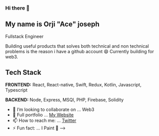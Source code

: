 ### Hi there  👋

## My name is Orji "Ace" joseph

Fullstack Engineer 


Building useful products that solves both technical and non technical problems is the reason i have a github account 😄
Currently building for web3. 


## Tech Stack

**FRONTEND:** React, React-native, Swift, Redux, Kotlin, Javascript, Typescript

**BACKEND:** Node, Express, MSQl, PHP, Firebase, Solidity

- 👯 I’m looking to collaborate on ... Web3 
- 💬 Full portfolio ... [My Website](https://orji.dev)
- 📫 How to reach me: ... [Twitter](https://twitter.com/orjiace_)
- ⚡ Fun fact: ... I Paint 🎨
-->
